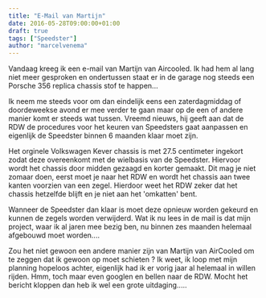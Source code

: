 ```yaml
---
title: "E-Mail van Martijn"
date: 2016-05-28T09:00:00+01:00
draft: true
tags: ["Speedster"]
author: "marcelvenema"
---
```


Vandaag kreeg ik een e-mail van Martijn van Aircooled. Ik had hem al lang niet meer gesproken en ondertussen staat er in de garage nog steeds een Porsche 356 replica chassis stof te happen... 

Ik neem me steeds voor om dan eindelijk eens een zaterdagmiddag of doordeweekse avond  er mee verder te gaan maar op de een of andere manier komt er steeds wat tussen. Vreemd nieuws, hij geeft aan dat de RDW de procedures voor het keuren van Speedsters gaat aanpassen en eigenlijk de Speedster binnen 6 maanden klaar moet zijn.


Het orginele Volkswagen Kever chassis is met 27.5 centimeter ingekort zodat deze overeenkomt met de wielbasis van de Speedster. Hiervoor wordt het chassis door midden gezaagd en korter gemaakt. Dit mag je niet zomaar doen, eerst moet je naar het RDW en wordt het chassis aan twee kanten voorzien van een zegel. Hierdoor weet het RDW zeker dat het chassis hetzelfde blijft en je niet aan het 'omkatten' bent.


Wanneer de Speedster dan klaar is moet deze opnieuw worden gekeurd en kunnen de zegels worden verwijderd. Wat ik nu lees in de mail is dat mijn project, waar ik al jaren mee bezig ben, nu binnen zes maanden helemaal afgebouwd moet worden....


Zou het niet gewoon een andere manier zijn van Martijn van AirCooled om te zeggen dat ik gewoon op moet schieten ? Ik weet, ik loop met mijn planning hopeloos achter, eigenlijk had ik er vorig jaar al helemaal in willen rijden. Hmm, toch maar even googlen en bellen naar de RDW. Mocht het bericht kloppen dan heb ik wel een grote uitdaging.....